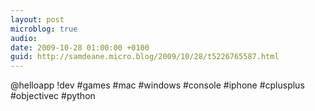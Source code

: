 ```yaml
---
layout: post
microblog: true
audio: 
date: 2009-10-28 01:00:00 +0100
guid: http://samdeane.micro.blog/2009/10/28/t5226765587.html
---
```

@helloapp !dev #games #mac #windows #console #iphone #cplusplus #objectivec #python
